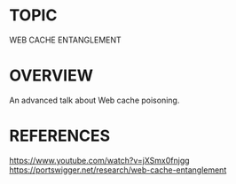 # TOPIC
WEB CACHE ENTANGLEMENT

# OVERVIEW
An advanced talk about Web cache poisoning.

# REFERENCES
https://www.youtube.com/watch?v=jXSmx0fnjgg
https://portswigger.net/research/web-cache-entanglement
